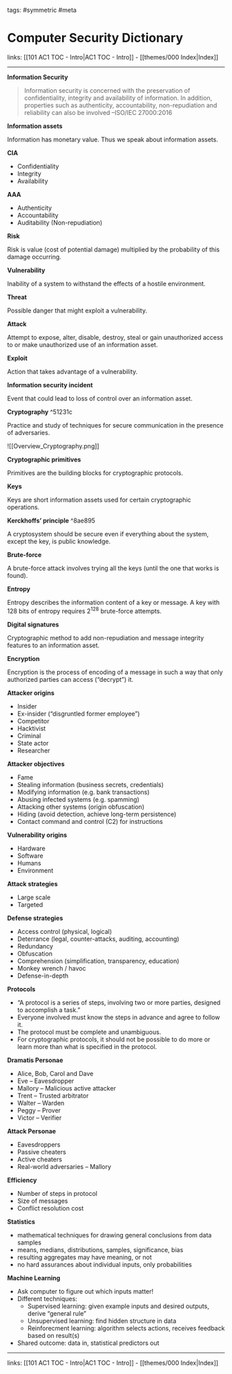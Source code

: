 tags: #symmetric #meta

# Computer Security Dictionary

links:  [[101 AC1 TOC - Intro|AC1 TOC - Intro]] - [[themes/000 Index|Index]]

---

**Information Security**

> Information security is concerned with the preservation of confidentiality, integrity and availability of information. In addition, properties such as authenticity, accountability, non-repudiation and reliability can also be involved –ISO/IEC 27000:2016

**Information assets**

Information has monetary value. Thus we speak about information assets.

**CIA**

* Confidentiality
* Integrity
* Availability

**AAA**

- Authenticity
- Accountability
- Auditability (Non-repudiation)

**Risk**

Risk is value (cost of potential damage) multiplied by the probability of this damage occurring.

**Vulnerability**

Inability of a system to withstand the effects of a hostile environment.

**Threat**

Possible danger that might exploit a vulnerability.

**Attack**

Attempt to expose, alter, disable, destroy, steal or gain unauthorized access to or make unauthorized use of an information asset.

**Exploit**

Action that takes advantage of a vulnerability.

**Information security incident**

Event that could lead to loss of control over an information asset.

**Cryptography** ^51231c

Practice and study of techniques for secure communication in the presence of adversaries.

![[Overview_Cryptography.png]]

**Cryptographic primitives**

Primitives are the building blocks for cryptographic protocols.

**Keys**

Keys are short information assets used for certain cryptographic operations.

**Kerckhoffs’ principle** ^8ae895

A cryptosystem should be secure even if everything about the system, except the key, is public knowledge.

**Brute-force**

A brute-force attack involves trying all the keys (until the one that works is found).

**Entropy**

Entropy describes the information content of a key or message.
A key with 128 bits of entropy requires $2^{128}$ brute-force attempts.

**Digital signatures**

Cryptographic method to add non-repudiation and message integrity features to an information asset.

**Encryption**

Encryption is the process of encoding of a message in such a way that only authorized parties can access (“decrypt”) it.

**Attacker origins**

- Insider  
- Ex-insider (“disgruntled former employee”) 
- Competitor  
- Hacktivist  
- Criminal  
- State actor  
- Researcher

**Attacker objectives**

- Fame
- Stealing information (business secrets, credentials)
- Modifying information (e.g. bank transactions)
- Abusing infected systems (e.g. spamming)
- Attacking other systems (origin obfuscation)
- Hiding (avoid detection, achieve long-term persistence)
- Contact command and control (C2) for instructions

**Vulnerability origins**

- Hardware
- Software
- Humans
- Environment

**Attack strategies**

- Large scale
- Targeted

**Defense strategies**

- Access control (physical, logical)
- Deterrance (legal, counter-attacks, auditing, accounting)
- Redundancy
- Obfuscation
- Comprehension (simplification, transparency, education) 
- Monkey wrench / havoc
- Defense-in-depth

**Protocols**

- “A protocol is a series of steps, involving two or more parties, designed to accomplish a task.”
- Everyone involved must know the steps in advance and agree to follow it.
- The protocol must be complete and unambiguous.
- For cryptographic protocols, it should not be possible to do more or learn more than what is specified in the protocol.

**Dramatis Personae**

- Alice, Bob, Carol and Dave
- Eve – Eavesdropper
- Mallory – Malicious active attacker
- Trent – Trusted arbitrator
- Walter – Warden
- Peggy – Prover
- Victor – Verifier

**Attack Personae**

- Eavesdroppers  
- Passive cheaters  
- Active cheaters  
- Real-world adversaries – Mallory

**Efficiency**

- Number of steps in protocol
- Size of messages
- Conflict resolution cost

**Statistics**

- mathematical techniques for drawing general conclusions from data samples 
- means, medians, distributions, samples, significance, bias  
- resulting aggregates may have meaning, or not  
- no hard assurances about individual inputs, only probabilities

**Machine Learning**

* Ask computer to figure out which inputs matter!
* Different techniques:
	* Supervised learning: given example inputs and desired outputs, derive “general rule”
	* Unsupervised learning: find hidden structure in data  
	* Reinforecment learning: algorithm selects actions, receives feedback based on result(s)  
* Shared outcome: data in, statistical predictors out

---
links:  [[101 AC1 TOC - Intro|AC1 TOC - Intro]] - [[themes/000 Index|Index]]